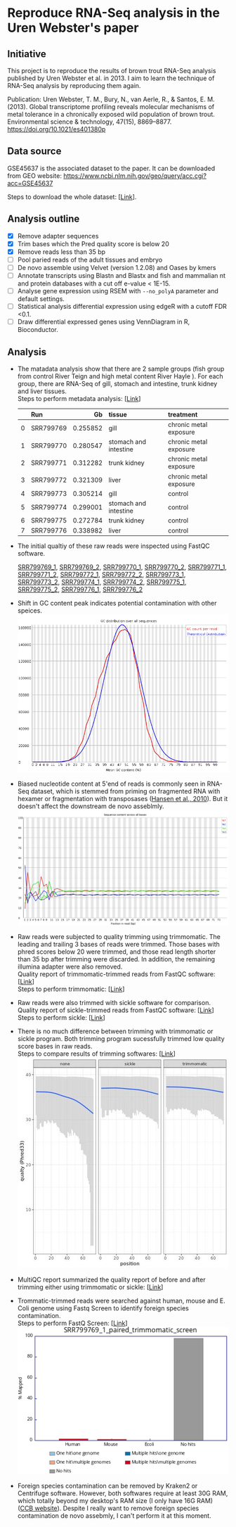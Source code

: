 # Reproduce RNA-Seq analysis in the Uren Webster's paper
## Initiative
This project is to reproduce the results of brown trout RNA-Seq analysis published by Uren Webster et al. in 2013. I aim to learn the technique of RNA-Seq analysis by reproducing them again.

Publication:
Uren Webster, T. M., Bury, N., van Aerle, R., & Santos, E. M. (2013). Global transcriptome profiling reveals molecular mechanisms of metal tolerance in a chronically exposed wild population of brown trout. Environmental science & technology, 47(15), 8869–8877. https://doi.org/10.1021/es401380p  


##  Data source
GSE45637 is the associated dataset to the paper. It can be downloaded from GEO website:
https://www.ncbi.nlm.nih.gov/geo/query/acc.cgi?acc=GSE45637

Steps to download the whole dataset: [[Link](notebooks/obtain_raw_reads_from_GEO.md)].

## Analysis outline
- [x] Remove adapter sequences  
- [x] Trim bases which the Pred quality score is below 20
- [x] Remove reads less than 35 bp  
- [ ] Pool paried reads of the adult tissues and embryo  
- [ ] De novo assemble using Velvet (version 1.2.08) and Oases by kmers  
- [ ] Annotate transcripts using Blastn and Blastx and fish and mammalian nt and protein databases with a cut off e-value < 1E-15.  
- [ ] Analyse gene expression using RSEM with `--no_polyA` parameter and default settings.  
- [ ] Statistical analysis differential expression using edgeR with a cutoff FDR <0.1.  
- [ ] Draw differential expressed genes using VennDiagram in R, Bioconductor.  

##  Analysis
-   The matadata analysis show that there are 2 sample groups (fish group from control River Teign and high metal content River Hayle ). For each group, there are RNA-Seq of gill, stomach and intestine, trunk kidney and liver tissues.  
Steps to perform metadata analysis: [[Link](notebooks/metadata_analysis.ipynb)]  

    |    | Run       |       Gb | tissue                | treatment              |
    |---:|:----------|---------:|:----------------------|:-----------------------|
    |  0 | SRR799769 | 0.255852 | gill                  | chronic metal exposure |
    |  1 | SRR799770 | 0.280547 | stomach and intestine | chronic metal exposure |
    |  2 | SRR799771 | 0.312282 | trunk kidney          | chronic metal exposure |
    |  3 | SRR799772 | 0.321309 | liver                 | chronic metal exposure |
    |  4 | SRR799773 | 0.305214 | gill                  | control                |
    |  5 | SRR799774 | 0.299001 | stomach and intestine | control                |
    |  6 | SRR799775 | 0.272784 | trunk kidney          | control                |
    |  7 | SRR799776 | 0.338982 | liver                 | control                |  

-   The initial qualtiy of these raw reads were inspected using FastQC software. 

    [SRR799769_1](https://htmlpreview.github.io/?https://github.com/ericjuo/salmo_trutta_rna_seq/blob/master/data/02_intermediate/SRR799769_1_fastqc.html),
    [SRR799769_2](https://htmlpreview.github.io/?https://github.com/ericjuo/salmo_trutta_rna_seq/blob/master/data/02_intermediate/SRR799769_2_fastqc.html),
    [SRR799770_1](https://htmlpreview.github.io/?https://github.com/ericjuo/salmo_trutta_rna_seq/blob/master/data/02_intermediate/SRR799770_1_fastqc.html),
    [SRR799770_2](https://htmlpreview.github.io/?https://github.com/ericjuo/salmo_trutta_rna_seq/blob/master/data/02_intermediate/SRR799770_2_fastqc.html),
    [SRR799771_1](https://htmlpreview.github.io/?https://github.com/ericjuo/salmo_trutta_rna_seq/blob/master/data/02_intermediate/SRR799771_1_fastqc.html),
    [SRR799771_2](https://htmlpreview.github.io/?https://github.com/ericjuo/salmo_trutta_rna_seq/blob/master/data/02_intermediate/SRR799771_2_fastqc.html),
    [SRR799772_1](https://htmlpreview.github.io/?https://github.com/ericjuo/salmo_trutta_rna_seq/blob/master/data/02_intermediate/SRR799772_1_fastqc.html),
    [SRR799772_2](https://htmlpreview.github.io/?https://github.com/ericjuo/salmo_trutta_rna_seq/blob/master/data/02_intermediate/SRR799772_2_fastqc.html),
    [SRR799773_1](https://htmlpreview.github.io/?https://github.com/ericjuo/salmo_trutta_rna_seq/blob/master/data/02_intermediate/SRR799773_1_fastqc.html),
    [SRR799773_2](https://htmlpreview.github.io/?https://github.com/ericjuo/salmo_trutta_rna_seq/blob/master/data/02_intermediate/SRR799773_2_fastqc.html),
    [SRR799774_1](https://htmlpreview.github.io/?https://github.com/ericjuo/salmo_trutta_rna_seq/blob/master/data/02_intermediate/SRR799774_1_fastqc.html),
    [SRR799774_2](https://htmlpreview.github.io/?https://github.com/ericjuo/salmo_trutta_rna_seq/blob/master/data/02_intermediate/SRR799774_2_fastqc.html),
    [SRR799775_1](https://htmlpreview.github.io/?https://github.com/ericjuo/salmo_trutta_rna_seq/blob/master/data/02_intermediate/SRR799775_1_fastqc.html),
    [SRR799775_2](https://htmlpreview.github.io/?https://github.com/ericjuo/salmo_trutta_rna_seq/blob/master/data/02_intermediate/SRR799775_2_fastqc.html),
    [SRR799776_1](https://htmlpreview.github.io/?https://github.com/ericjuo/salmo_trutta_rna_seq/blob/master/data/02_intermediate/SRR799776_1_fastqc.html),
    [SRR799776_2](https://htmlpreview.github.io/?https://github.com/ericjuo/salmo_trutta_rna_seq/blob/master/data/02_intermediate/SRR799776_2_fastqc.html) 

- Shift in GC content peak indicates potential contamination with other speices.  
![gc](./data/02_intermediate/SRR799769_1_fastqc_gc.png)  

-   Biased nucleotide content at 5'end of reads is commonly seen in RNA-Seq dataset, which is stemmed from priming on fragmented RNA with hexamer or fragmentation with transposases ([Hansen et al., 2010](https://academic.oup.com/nar/article/38/12/e131/2409775)). But it doesn't affect the downstream de novo asseblmly.  
![bnc](./data/02_intermediate/SRR799769_1_fastqc.png)

- Raw reads were subjected to quality trimming using trimmomatic. The leading and trailing 3 bases of reads were trimmed. Those bases with phred scores below 20 were trimmed, and those read length shorter than 35 bp after trimming were discarded. In addition, the remaining illumina adapter were also removed.    
Quality report of trimmomatic-trimmed reads from FastQC software: [[Link](https://htmlpreview.github.io/?https://github.com/ericjuo/salmo_trutta_rna_seq/blob/master/data/02_intermediate/SRR799770_1_paired_trimmomatic_fastqc.html)]  
Steps to perform trimmomatic: [[Link](./notebooks/quality_trimming_using_trimmomatic.md)]

- Raw reads were also trimmed with sickle software for comparison.   
Quality report of sickle-trimmed reads from FastQC software: [[Link](https://htmlpreview.github.io/?https://github.com/ericjuo/salmo_trutta_rna_seq/blob/master/data/02_intermediate/SRR799770_1_sickle_fastqc.html)]  
Steps to perform sickle: [[Link](./notebooks/quality_trimming_using_sickle.md)]

- There is no much difference between trimming with trimmomatic or sickle program. Both trimming program sucessfully trimmed low quality score bases in raw reads.  
Steps to compare results of trimming softwares: [[Link](./notebooks/compare_quality_before_and_after_trimmed_using_qrqc.md)]  
![BvA](./data/02_intermediate/SRR799770_1_Before_After_trimmed.jpg)  

- MultiQC report summarized the quality report of before and after trimming either using trimmomatic or sickle: [[Link](https://htmlpreview.github.io/?https://github.com/ericjuo/salmo_trutta_rna_seq/blob/master/data/02_intermediate/multiqc_report.html)]

- Trommatic-trimmed reads were searched against human, mouse and E. Coli genome using Fastq Screen to identify foreign species contamination.  
Steps to perform FastQ Screen: [[Link](./notebooks/fastq_screen.md)]  
![Contamination](./data/02_intermediate/SRR799769_1_paired_trimmomatic_screen.png)  

- Foreign species contamination can be removed by Kraken2 or Centrifuge software. However, both softwares require at least 30G RAM, which totally beyond my desktop's RAM size (I only have 16G RAM) ([CCB website](http://ccb.jhu.edu/software/choosing-a-metagenomics-classifier/)). Despite I  really want to remove foreign species contamination de novo assebmly, I can't perform it at this moment.
